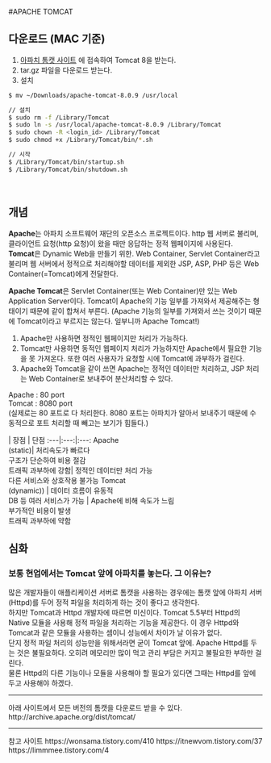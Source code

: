 #APACHE TOMCAT
## 다운로드 (MAC 기준)
1. [아파치 톰캣 사이트](http://tomcat.apache.org/download-80.cgi) 에 접속하여 Tomcat 8을 받는다. 
2. tar.gz 파일을 다운로드 받는다. 
3. 설치

```bash
$ mv ~/Downloads/apache-tomcat-8.0.9 /usr/local

// 설치
$ sudo rm -f /Library/Tomcat
$ sudo ln -s /usr/local/apache-tomcat-8.0.9 /Library/Tomcat
$ sudo chown -R <login_id> /Library/Tomcat
$ sudo chmod +x /Library/Tomcat/bin/*.sh

// 시작
$ /Library/Tomcat/bin/startup.sh
$ /Library/Tomcat/bin/shutdown.sh
```
<br>


## 개념
 
**Apache**는 아파치 소프트웨어 재단의 오픈소스 프로젝트이다. http 웹 서버로 불리며, 클라이언트 요청(http 요청)이 왔을 때만 응답하는 정적 웹페이지에 사용된다.  
**Tomcat**은 Dynamic Web을 만들기 위한. Web Container, Servlet Container라고 불리며 웹 서버에서 정적으로 처리해야할 데이터를 제외한 JSP, ASP, PHP 등은 Web Container(=Tomcat)에게 전달한다.  

  
**Apache Tomcat**은 Servlet Container(또는 Web Container)만 있는 Web Application Server이다. 
Tomcat이 Apache의 기능 일부를 가져와서 제공해주는 형태이기 때문에 같이 합쳐서 부른다. (Apache 기능의 일부를 가져와서 쓰는 것이기 때문에 Tomcat이라고 부르지는 않는다. 일부니까 Apache Tomcat!)

1. Apache만 사용하면 정적인 웹페이지만 처리가 가능하다. 
2. Tomcat만 사용하면 동적인 웹페이지 처리가 가능하지만 Apache에서 필요한 기능을 못 가져온다. 또한 여러 사용자가 요청할 시에 Tomcat에 과부하가 걸린다.
3. Apache와 Tomcat을 같이 쓰면 Apache는 정적인 데이터만 처리하고, JSP 처리는 Web Container로 보내주어 분산처리할 수 있다. 
  
Apache : 80 port  
Tomcat : 8080 port   
(실제로는 80 포트로 다 처리한다. 8080 포트는 아파치가 알아서 보내주기 때문에 수동적으로 포트 처리할 때 빼고는 보기가 힘들다.)

 | 장점 | 단점 
:---|:---:|:---:
Apache <br> (static)| 처리속도가 빠르다 <br> 구조가 단순하여 비용 절감<br>트래픽 과부하에 강함| 정적인 데이터만 처리 가능 <br> 다른 서비스와 상호작용 불가능
Tomcat <br> (dynamic)) | 데이터 흐름이 유동적 <br> DB 등 여러 서비스가 가능 | Apache에 비해 속도가 느림<br> 부가적인 비용이 발생 <br> 트래픽 과부하에 약함

## 심화
### 보통 현업에서는 Tomcat 앞에 아파치를 놓는다. 그 이유는? 
많은 개발자들이 애플리케이션 서버로 톰캣을 사용하는 경우에는 톰캣 앞에 아파치 서버(Httpd)를 두어 정적 파일을 처리하게 하는 것이 좋다고 생각한다.  
하지만 Tomcat과 Httpd 개발자에 따르면 미신이다. Tomcat 5.5부터 Httpd의 Native 모듈을 사용해 정적 파일을 처리하는 기능을 제공한다. 이 경우 Httpd와 Tomcat과 같은 모듈을 사용하는 셈이니 성능에서 차이가 날 이유가 없다.   
단지 정적 파일 처리의 성능만을 위해서라면 굳이 Tomcat 앞에. Apache Httpd를 두는 것은 불필요하다. 오히려 메모리만 많이 먹고 관리 부담은 커지고 불필요한 부하만 걸린다.  
물론 Httpd의 다른 기능이나 모듈을 사용해야 할 필요가 있다면 그때는 Httpd를 앞에 두고 사용해야 하겠다. 



<hr/>
아래 사이트에서 모든 버전의 톰캣을 다운로드 받을 수 있다.  
http://archive.apache.org/dist/tomcat/  
    
<hr/> 
참고 사이트  
https://wonsama.tistory.com/410  
https://itnewvom.tistory.com/37  
https://limmmee.tistory.com/4